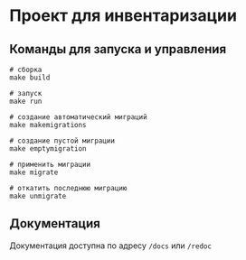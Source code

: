 # Проект для инвентаризации

## Команды для запуска и управления
```shell
# сборка
make build

# запуск
make run

# создание автоматический миграций
make makemigrations

# создание пустой миграции
make emptymigration

# применить миграции 
make migrate

# откатить последнюю миграцию
make unmigrate
```

## Документация
Документация доступна по адресу `/docs` или `/redoc`